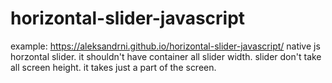 # horizontal-slider-javascript
example: https://aleksandrni.github.io/horizontal-slider-javascript/
native js
horzontal slider.
it shouldn't have container all slider width.
slider don't take all screen height.
it takes just a part of the screen.


